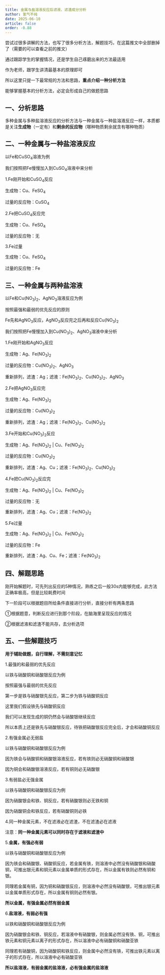 ```yaml
---
title: 金属与盐溶液反应后滤液、滤渣成分分析
author: 氢气不纯
date: 2025-06-10
article: false
order: -0.88
---
```


尝试过很多讲解的方法，也写了很多分析方法，解题技巧，在这篇推文中全部删掉了（需要的可以查看之前的推文）

通过跟踪学生的掌握情况，还是学生自己琢磨出来的方法最适用

作为老师，跟学生讲清最基本的原理即可

所以这里只提一下最常规的方法和思路，**重点介绍一种分析方法**

能够掌握基本的分析方法，必定会形成自己的做题思路

## 一、分析思路	

多种金属与多种盐溶液反应的分析方法与一种金属与一种盐溶液反应一样，本质都是关注**生成物**（一定有）和**剩余的反应物**（哪种物质剩余就含有哪种物质）

## 二、一种金属与一种盐溶液反应

以Fe和CuSO<sub>4</sub>溶液为例

我们按照把Fe慢慢加入到CuSO<sub>4</sub>溶液中来分析

1.Fe刚开始和CuSO<sub>4</sub>反应

生成物：Cu、FeSO<sub>4</sub>

过量的反应物：CuSO<sub>4</sub>

2.Fe把CuSO<sub>4</sub>反应完

生成物：Cu、FeSO<sub>4</sub>

过量的反应物：无

3.Fe过量

生成物：Cu、FeSO<sub>4</sub>

过量的反应物：Fe

## 三、一种金属与两种盐溶液	

以Fe和Cu(NO<sub>3</sub>)<sub>2</sub>、AgNO<sub>3</sub>溶液反应为例

按照最强和最弱的优先反应的原则

Fe先和AgNO<sub>3</sub>反应，AgNO<sub>3</sub>反应完之后再和反应Cu(NO<sub>3</sub>)<sub>2</sub>​  

我们按照把Fe慢慢加入到Cu(NO<sub>3</sub>)<sub>2</sub>​、AgNO<sub>3</sub>溶液中来分析

1.Fe刚开始和AgNO<sub>3</sub>​反应

生成物：Ag、Fe(NO<sub>3</sub>)<sub>2</sub>

过量的反应物：Cu(NO<sub>3</sub>)<sub>2</sub>、AgNO<sub>3</sub>

重新排列，滤渣：Ag；滤液：Fe(NO<sub>3</sub>)<sub>2</sub>、Cu(NO<sub>3</sub>)<sub>2</sub>、AgNO<sub>3</sub>​

2.Fe把AgNO<sub>3</sub>​反应完

生成物：Ag、Fe(NO<sub>3</sub>)<sub>2</sub>

过量的反应物：Cu(NO<sub>3</sub>)<sub>2</sub>

重新排列，滤渣：Ag；滤液：Fe(NO<sub>3</sub>)<sub>2</sub>、Cu(NO<sub>3</sub>)<sub>2</sub>

3.Fe开始和Cu(NO<sub>3</sub>)<sub>2</sub>反应

生成物：Ag、Fe(NO<sub>3</sub>)<sub>2</sub> | Cu、Fe(NO<sub>3</sub>)<sub>2</sub>

过量的反应物：Cu(NO<sub>3</sub>)<sub>2</sub>

重新排列，滤渣：Ag、Cu；滤液：Fe(NO<sub>3</sub>)<sub>2</sub>、Cu(NO<sub>3</sub>)<sub>2</sub>

4.Fe把Cu(NO<sub>3</sub>)<sub>2</sub>反应完

生成物：Ag、Fe(NO<sub>3</sub>)<sub>2</sub> | Cu、Fe(NO<sub>3</sub>)<sub>2</sub>

过量的反应物：无	

重新排列，滤渣：Ag、Cu；滤液：Fe(NO<sub>3</sub>)<sub>2</sub>

5.Fe过量

生成物：Ag、Fe(NO<sub>3</sub>)<sub>2</sub> | Cu、Fe(NO<sub>3</sub>)<sub>2</sub>

过量的反应物：Fe

重新排列，滤渣：Ag、Cu、Fe；滤液：Fe(NO<sub>3</sub>)<sub>2</sub>

## 四、解题思路

刚开始解题时，可先列出反应的5种情况，熟练之后一般30s内能够完成，此方法正确率极高，但是比较耗费时间

下一阶段可以根据题目所给条件直接进行分析，直接分析有两条思路

①根据题意，判断反应进行到那个阶段，在脑海里呈现反应的情况

②根据滤液和滤渣不能共存，去分析选项

## 五、一些解题技巧	

**用于辅助做题，自行理解，不需刻意记忆**

1.最强的和最弱的优先反应

以铁与硝酸铜和硝酸银反应为例

按照最强与最弱的优先反应

第一步是铁与硝酸银先反应，第二步为铁与硝酸铜反应

这里我们假设铁先与硝酸铜反应

我们可以发现生成的铜仍然会与硝酸银继续反应

所以本质上还是铁先与硝酸银反应，待铁把硝酸银反应完全后，才会和硝酸铜反应

2.有强金属必无弱盐

以铁与硝酸铜和硝酸银反应为例

因为铁会与硝酸铜和硝酸银溶液反应，若有铁则必无硝酸铜和硝酸银

因为铜会和硝酸银溶液反应，若有铜则必无硝酸银

3.有弱盐必无强金属	

以铁与硝酸铜和硝酸银反应为例

因为硝酸银会和铁、铜反应，若有硝酸银则必无铁和铜

因为硝酸铜会和铁反应，若有硝酸铜则必铁

4.同一种金属元素，不在滤液必在滤渣，不在滤渣必在滤液

注意：**同一种金属元素可以同时存在于滤液和滤渣中**

5.**金属，有强必有弱**

以铁与硝酸铜和硝酸银反应为例

因为铁会和硝酸银、硝酸铜反应，若金属有铁，则溶液中必然没有硝酸银和硝酸铜，可推出银元素和铜元素以金属单质的形式存在，所以金属有铁则必然有铜和银。

同理若金属有铜，因为铜和硝酸银反应，则溶液中必然没有硝酸银，可推出银元素以金属单质形式存在，所以金属有铜则必然有银。

**所以金属，有强金属必然有弱金属**

6.**盐溶液，有弱必有强**

以铁和硝酸铜和硝酸银反应为例

因为硝酸银会和铁、铜反应，若溶液中有硝酸银，则金属必然没有铁、铜，可推出铁元素和铜元素以离子的形式存在，所以溶液中必有硝酸铜和硝酸亚铁

同理若有硝酸铜，因为硝酸铜和铁反应，则金属中必然没有铁，可推出铁元素以离子的形式存在，所以溶液中必有硝酸亚铁

**所以盐溶液，有弱金属的盐溶液，必有强金属的盐溶液**

‍
